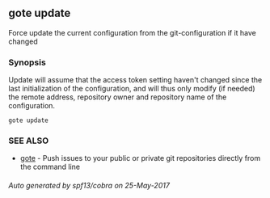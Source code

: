 ## gote update

Force update the current configuration from the git-configuration if it have changed

### Synopsis


Update will assume that the access token setting haven't changed since the last initialization of the configuration, and will thus only modify (if needed) the remote address, repository owner and repository name of the configuration.

```
gote update
```

### SEE ALSO
* [gote](gote.md)	 - Push issues to your public or private git repositories directly from the command line

###### Auto generated by spf13/cobra on 25-May-2017
